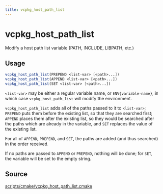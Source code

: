 ```yaml
---
title: vcpkg_host_path_list
---
```


# vcpkg_host_path_list

Modify a host path list variable (PATH, INCLUDE, LIBPATH, etc.)

## Usage

```cmake
vcpkg_host_path_list(PREPEND <list-var> [<path>...])
vcpkg_host_path_list(APPEND <list-var> [<path>...])
vcpkg_host_path_list(SET <list-var> [<path>...])
```

`<list-var>` may be either a regular variable name, or `ENV{variable-name}`,
in which case `vcpkg_host_path_list` will modify the environment.

`vcpkg_host_path_list` adds all of the paths passed to it to `<list-var>`;
`PREPEND` puts them before the existing list, so that they are searched first;
`APPEND` places them after the existing list,
so they would be searched after the paths which are already in the variable,
and `SET` replaces the value of the existing list.

For all of `APPEND`, `PREPEND`, and `SET`,
the paths are added (and thus searched) in the order received.

If no paths are passed to `APPEND` or `PREPEND`, nothing will be done;
for `SET`, the variable will be set to the empty string.

## Source

[scripts/cmake/vcpkg\_host\_path\_list.cmake](https://github.com/Microsoft/vcpkg/blob/master/scripts/cmake/vcpkg_host_path_list.cmake)

